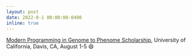 ```yaml
---
layout: post
date: 2022-8-1 00:00:00-0400
inline: true
---
```


[Modern Programming in Genome to Phenome Scholarship](https://shortcourse.qtl.rocks/), University of California, Davis, CA, August 1-5 😄
